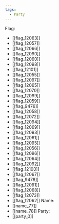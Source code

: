```yaml
---
tags:
  - Party
---
```

Flag:
- [[flag_12063]]
- [[flag_12057]]
- [[flag_12066]]
- [[flag_12090]]
- [[flag_12060]]
- [[flag_12098]]
- [[flag_12101]]
- [[flag_12055]]
- [[flag_12097]]
- [[flag_12065]]
- [[flag_12070]]
- [[flag_12099]]
- [[flag_12059]]
- [[flag_9476]]
- [[flag_12058]]
- [[flag_12072]]
- [[flag_12094]]
- [[flag_12069]]
- [[flag_12093]]
- [[flag_12061]]
- [[flag_12095]]
- [[flag_12056]]
- [[flag_12096]]
- [[flag_12064]]
- [[flag_12092]]
- [[flag_12100]]
- [[flag_12067]]
- [[flag_9478]]
- [[flag_12091]]
- [[flag_12068]]
- [[flag_12073]]
- [[flag_12062]]
Name:
- [[name_77]]
- [[name_78]]
Party:
- [[party_0]]
